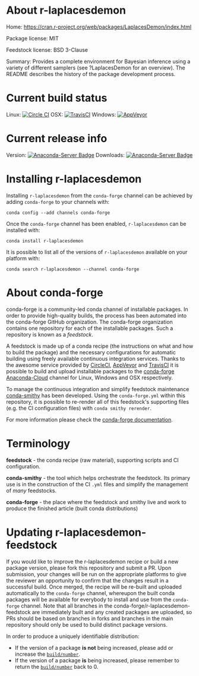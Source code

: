 About r-laplacesdemon
=====================

Home: https://cran.r-project.org/web/packages/LaplacesDemon/index.html

Package license: MIT

Feedstock license: BSD 3-Clause

Summary: Provides a complete environment for Bayesian inference using a variety of different samplers (see ?LaplacesDemon for an overview). The README describes the history of the package development process.



Current build status
====================

Linux: [![Circle CI](https://circleci.com/gh/conda-forge/r-laplacesdemon-feedstock.svg?style=shield)](https://circleci.com/gh/conda-forge/r-laplacesdemon-feedstock)
OSX: [![TravisCI](https://travis-ci.org/conda-forge/r-laplacesdemon-feedstock.svg?branch=master)](https://travis-ci.org/conda-forge/r-laplacesdemon-feedstock)
Windows: [![AppVeyor](https://ci.appveyor.com/api/projects/status/github/conda-forge/r-laplacesdemon-feedstock?svg=True)](https://ci.appveyor.com/project/conda-forge/r-laplacesdemon-feedstock/branch/master)

Current release info
====================
Version: [![Anaconda-Server Badge](https://anaconda.org/conda-forge/r-laplacesdemon/badges/version.svg)](https://anaconda.org/conda-forge/r-laplacesdemon)
Downloads: [![Anaconda-Server Badge](https://anaconda.org/conda-forge/r-laplacesdemon/badges/downloads.svg)](https://anaconda.org/conda-forge/r-laplacesdemon)

Installing r-laplacesdemon
==========================

Installing `r-laplacesdemon` from the `conda-forge` channel can be achieved by adding `conda-forge` to your channels with:

```
conda config --add channels conda-forge
```

Once the `conda-forge` channel has been enabled, `r-laplacesdemon` can be installed with:

```
conda install r-laplacesdemon
```

It is possible to list all of the versions of `r-laplacesdemon` available on your platform with:

```
conda search r-laplacesdemon --channel conda-forge
```


About conda-forge
=================

conda-forge is a community-led conda channel of installable packages.
In order to provide high-quality builds, the process has been automated into the
conda-forge GitHub organization. The conda-forge organization contains one repository
for each of the installable packages. Such a repository is known as a *feedstock*.

A feedstock is made up of a conda recipe (the instructions on what and how to build
the package) and the necessary configurations for automatic building using freely
available continuous integration services. Thanks to the awesome service provided by
[CircleCI](https://circleci.com/), [AppVeyor](http://www.appveyor.com/)
and [TravisCI](https://travis-ci.org/) it is possible to build and upload installable
packages to the [conda-forge](https://anaconda.org/conda-forge)
[Anaconda-Cloud](http://docs.anaconda.org/) channel for Linux, Windows and OSX respectively.

To manage the continuous integration and simplify feedstock maintenance
[conda-smithy](http://github.com/conda-forge/conda-smithy) has been developed.
Using the ``conda-forge.yml`` within this repository, it is possible to re-render all of
this feedstock's supporting files (e.g. the CI configuration files) with ``conda smithy rerender``.

For more information please check the [conda-forge documentation](https://conda-forge.org/docs/).

Terminology
===========

**feedstock** - the conda recipe (raw material), supporting scripts and CI configuration.

**conda-smithy** - the tool which helps orchestrate the feedstock.
                   Its primary use is in the construction of the CI ``.yml`` files
                   and simplify the management of *many* feedstocks.

**conda-forge** - the place where the feedstock and smithy live and work to
                  produce the finished article (built conda distributions)


Updating r-laplacesdemon-feedstock
==================================

If you would like to improve the r-laplacesdemon recipe or build a new
package version, please fork this repository and submit a PR. Upon submission,
your changes will be run on the appropriate platforms to give the reviewer an
opportunity to confirm that the changes result in a successful build. Once
merged, the recipe will be re-built and uploaded automatically to the
`conda-forge` channel, whereupon the built conda packages will be available for
everybody to install and use from the `conda-forge` channel.
Note that all branches in the conda-forge/r-laplacesdemon-feedstock are
immediately built and any created packages are uploaded, so PRs should be based
on branches in forks and branches in the main repository should only be used to
build distinct package versions.

In order to produce a uniquely identifiable distribution:
 * If the version of a package **is not** being increased, please add or increase
   the [``build/number``](http://conda.pydata.org/docs/building/meta-yaml.html#build-number-and-string).
 * If the version of a package **is** being increased, please remember to return
   the [``build/number``](http://conda.pydata.org/docs/building/meta-yaml.html#build-number-and-string)
   back to 0.